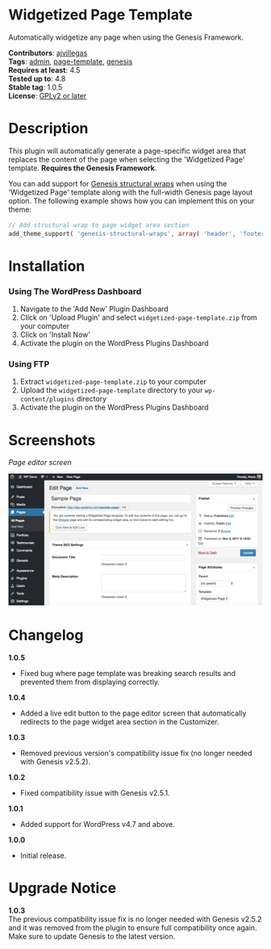 # Widgetized Page Template

Automatically widgetize any page when using the Genesis Framework.

**Contributors**: [ajvillegas](http://profiles.wordpress.org/ajvillegas)  
**Tags**: [admin](http://wordpress.org/plugins/tags/admin), [page-template](http://wordpress.org/plugins/tags/page-template), [genesis](http://wordpress.org/plugins/tags/genesis)  
**Requires at least**: 4.5  
**Tested up to**: 4.8  
**Stable tag**: 1.0.5  
**License**: [GPLv2 or later](http://www.gnu.org/licenses/gpl-2.0.html)

# Description

This plugin will automatically generate a page-specific widget area that replaces the content of the page when selecting the 'Widgetized Page' template. **Requires the Genesis Framework**.

You can add support for [Genesis structural wraps](http://my.studiopress.com/documentation/snippets/structural-wraps/add-structural-wraps/) when using the 'Widgetized Page' template along with the full-width Genesis page layout option. The following example shows how you can implement this on your theme:

```php
// Add structural wrap to page widget area section
add_theme_support( 'genesis-structural-wraps', array( 'header', 'footer-widgets', 'footer', 'site-inner', 'page-widget-area' ) );
```

# Installation

### Using The WordPress Dashboard

1. Navigate to the 'Add New' Plugin Dashboard
2. Click on 'Upload Plugin' and select `widgetized-page-template.zip` from your computer
3. Click on 'Install Now'
4. Activate the plugin on the WordPress Plugins Dashboard

### Using FTP

1. Extract `widgetized-page-template.zip` to your computer
2. Upload the `widgetized-page-template` directory to your `wp-content/plugins` directory
3. Activate the plugin on the WordPress Plugins Dashboard

# Screenshots

*Page editor screen*

![Page editor screen](wp-assets/screenshot-1.png?raw=true)

# Changelog

**1.0.5**
* Fixed bug where page template was breaking search results and prevented them from displaying correctly.

**1.0.4**
* Added a live edit button to the page editor screen that automatically redirects to the page widget area section in the Customizer.

**1.0.3**
* Removed previous version's compatibility issue fix (no longer needed with Genesis v2.5.2).

**1.0.2**
* Fixed compatibility issue with Genesis v2.5.1.

**1.0.1**
* Added support for WordPress v4.7 and above.

**1.0.0**
* Initial release.

# Upgrade Notice

**1.0.3**  
The previous compatibility issue fix is no longer needed with Genesis v2.5.2 and it was removed from the plugin to ensure full compatibility once again. Make sure to update Genesis to the latest version.
